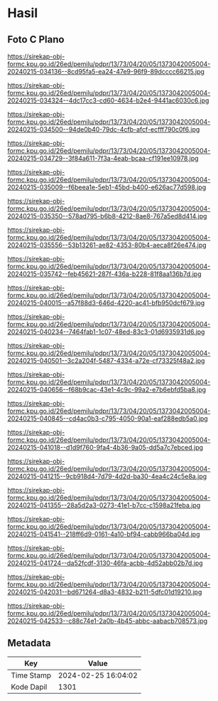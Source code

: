 # Hasil

## Foto C Plano

https://sirekap-obj-formc.kpu.go.id/26ed/pemilu/pdpr/13/73/04/20/05/1373042005004-20240215-034136--8cd95fa5-ea24-47e9-96f9-89dcccc66215.jpg

https://sirekap-obj-formc.kpu.go.id/26ed/pemilu/pdpr/13/73/04/20/05/1373042005004-20240215-034324--4dc17cc3-cd60-4634-b2e4-9441ac6030c6.jpg

https://sirekap-obj-formc.kpu.go.id/26ed/pemilu/pdpr/13/73/04/20/05/1373042005004-20240215-034500--94de0b40-79dc-4cfb-afcf-ecfff790c0f6.jpg

https://sirekap-obj-formc.kpu.go.id/26ed/pemilu/pdpr/13/73/04/20/05/1373042005004-20240215-034729--3f84a611-7f3a-4eab-bcaa-cf191ee10978.jpg

https://sirekap-obj-formc.kpu.go.id/26ed/pemilu/pdpr/13/73/04/20/05/1373042005004-20240215-035009--f6beea1e-5eb1-45bd-b400-e626ac77d598.jpg

https://sirekap-obj-formc.kpu.go.id/26ed/pemilu/pdpr/13/73/04/20/05/1373042005004-20240215-035350--578ad795-b6b8-4212-8ae8-767a5ed8d414.jpg

https://sirekap-obj-formc.kpu.go.id/26ed/pemilu/pdpr/13/73/04/20/05/1373042005004-20240215-035556--53b13261-ae82-4353-80b4-aeca8f26e474.jpg

https://sirekap-obj-formc.kpu.go.id/26ed/pemilu/pdpr/13/73/04/20/05/1373042005004-20240215-035742--feb45621-287f-436a-b228-81f8aa136b7d.jpg

https://sirekap-obj-formc.kpu.go.id/26ed/pemilu/pdpr/13/73/04/20/05/1373042005004-20240215-040015--a57f88d3-646d-4220-ac41-bfb950dcf679.jpg

https://sirekap-obj-formc.kpu.go.id/26ed/pemilu/pdpr/13/73/04/20/05/1373042005004-20240215-040234--7464fab1-1c07-48ed-83c3-01d6935931d6.jpg

https://sirekap-obj-formc.kpu.go.id/26ed/pemilu/pdpr/13/73/04/20/05/1373042005004-20240215-040501--3c2a204f-5487-4334-a72e-cf73325f48a2.jpg

https://sirekap-obj-formc.kpu.go.id/26ed/pemilu/pdpr/13/73/04/20/05/1373042005004-20240215-040656--f68b9cac-43e1-4c9c-99a2-e7b6ebfd5ba8.jpg

https://sirekap-obj-formc.kpu.go.id/26ed/pemilu/pdpr/13/73/04/20/05/1373042005004-20240215-040845--cd4ac0b3-c795-4050-90a1-eaf288edb5a0.jpg

https://sirekap-obj-formc.kpu.go.id/26ed/pemilu/pdpr/13/73/04/20/05/1373042005004-20240215-041018--d1d9f760-9fa4-4b36-9a05-dd5a7c7ebced.jpg

https://sirekap-obj-formc.kpu.go.id/26ed/pemilu/pdpr/13/73/04/20/05/1373042005004-20240215-041215--9cb918d4-7d79-4d2d-ba30-4ea4c24c5e8a.jpg

https://sirekap-obj-formc.kpu.go.id/26ed/pemilu/pdpr/13/73/04/20/05/1373042005004-20240215-041355--28a5d2a3-0273-41e1-b7cc-c1598a21feba.jpg

https://sirekap-obj-formc.kpu.go.id/26ed/pemilu/pdpr/13/73/04/20/05/1373042005004-20240215-041541--218ff6d9-0161-4a10-bf94-cabb966ba04d.jpg

https://sirekap-obj-formc.kpu.go.id/26ed/pemilu/pdpr/13/73/04/20/05/1373042005004-20240215-041724--da52fcdf-3130-46fa-acbb-4d52abb02b7d.jpg

https://sirekap-obj-formc.kpu.go.id/26ed/pemilu/pdpr/13/73/04/20/05/1373042005004-20240215-042031--bd671264-d8a3-4832-b211-5dfc01d19210.jpg

https://sirekap-obj-formc.kpu.go.id/26ed/pemilu/pdpr/13/73/04/20/05/1373042005004-20240215-042533--c88c74e1-2a0b-4b45-abbc-aabacb708573.jpg


## Metadata

| Key        | Value               |
| ---------- | ------------------- |
| Time Stamp | 2024-02-25 16:04:02 |
| Kode Dapil | 1301                |



